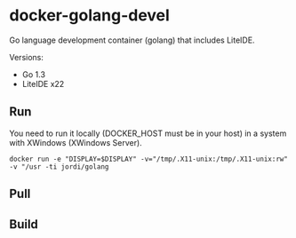 docker-golang-devel
===================

Go language development container (golang) that includes LiteIDE.

Versions:

- Go 1.3
- LiteIDE x22

Run
---

You need to run it locally (DOCKER_HOST must be in your host) in a system with XWindows (XWindows Server).

    docker run -e "DISPLAY=$DISPLAY" -v="/tmp/.X11-unix:/tmp/.X11-unix:rw" -v "/usr -ti jordi/golang

Pull
----


Build
-----
